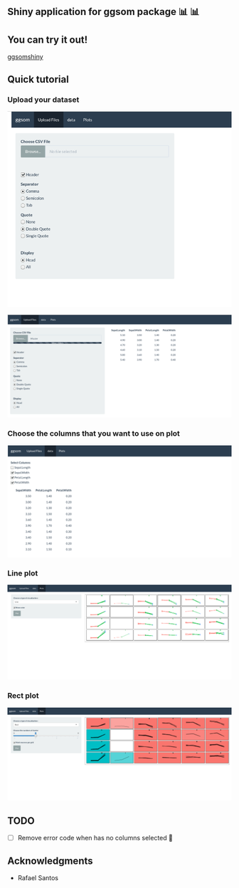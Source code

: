 ## Shiny application for ggsom package :bar_chart: :bar_chart:

## You can try it out!
[ggsomshiny](https://oldlipe.shinyapps.io/ggsomshiny/)

## Quick tutorial

### Upload your dataset 
![](inst/img/pre_up.png)

![](inst/img/pos_up.png)

### Choose the columns that you want to use on plot
![](inst/img/data.png)

### Line plot
![](inst/img/line.png)

### Rect plot
![](inst/img/rect.png)


## TODO
- [ ] Remove error code when has no columns selected :hammer:

## Acknowledgments
- Rafael Santos